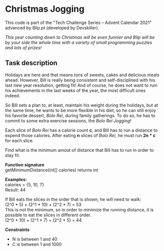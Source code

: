 # Christmas Jogging
This code is part of the "Tech Challenge Series – Advent Calendar 2021" advanced by Blip.pt (developed by Devskiller).

*This year counting down to Christmas will be even funnier and Blip will be by your side the whole time with a variety of small programming puzzles and lots of prizes!*

## Task description
Holidays are here and that means tons of sweets, cakes and delicious meals ahead. However, Bill is really being consistent and self-disciplined with his last new year resolution, getting fit! And of course, he does not want to ruin his achievements in the last weeks of the year, the most difficult ones indeed.  

So Bill sets a plan to, at least, maintain his weight during the holidays, but at the same time, he wants to be more flexible in his diet, so he can still enjoy his favorite dessert, *Bolo Rei*, during family gatherings. To do so, he has to commit to some extra exercise sessions, the *Bolo Rei Jogging*!  

Each slice of *Bolo Rei* has a calorie count **c**, and Bill has to run a distance to expend those calories. After eating **n** slices of *Bolo Rei*, he must run **2n * c** for each slice.  

Find what is the minimum amout of distance that Bill has to run in order to stay fit.  

**Function signature**  
getMinimumDistance(int[] calories) returns int  

**Examples:**  
calories = {5, 10, 7}  
Result: 44  

If Bill eats the slices in the order that is shown, he will need to walk:  
(2^0 * 5) + (2^1 * 10) + (2^2 * 7) = 53  
This is not the minimum, so in order to minimize the running distance, it is possible to eat the slices in different order.  
(2^0 * 10) + (2^1 * 7) + (2^2 * 5) = 44  
  
**Constraints**
- N is between 1 and 40  
- C is between 1 and 1000  
